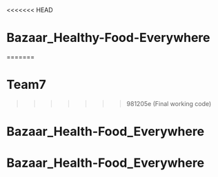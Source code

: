 <<<<<<< HEAD
# Bazaar_Healthy-Food-Everywhere
=======
# Team7
>>>>>>> 981205e (Final working code)
# Bazaar_Health-Food_Everywhere
# Bazaar_Health-Food_Everywhere
